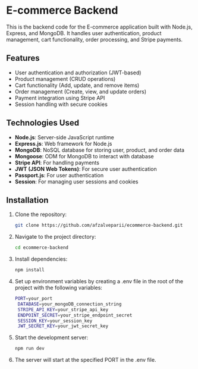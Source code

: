 # E-commerce Backend

This is the backend code for the E-commerce application built with Node.js, Express, and MongoDB. It handles user authentication, product management, cart functionality, order processing, and Stripe payments.

## Features

- User authentication and authorization (JWT-based)
- Product management (CRUD operations)
- Cart functionality (Add, update, and remove items)
- Order management (Create, view, and update orders)
- Payment integration using Stripe API
- Session handling with secure cookies

## Technologies Used

- **Node.js**: Server-side JavaScript runtime
- **Express.js**: Web framework for Node.js
- **MongoDB**: NoSQL database for storing user, product, and order data
- **Mongoose**: ODM for MongoDB to interact with database
- **Stripe API**: For handling payments
- **JWT (JSON Web Tokens)**: For secure user authentication
- **Passport.js**: For user authentication
- **Session**: For managing user sessions and cookies

## Installation

1. Clone the repository:

   ```bash
   git clone https://github.com/afzalveparii/ecommerce-backend.git

2. Navigate to the project directory:

   ```bash
   cd ecommerce-backend

3. Install dependencies:
     ```bash
     npm install
4. Set up environment variables by creating a .env file in the root of the project with the following variables:
   ```bash
   PORT=your_port
    DATABASE=your_mongoDB_connection_string
    STRIPE_API_KEY=your_stripe_api_key
    ENDPOINT_SECRET=your_stripe_endpoint_secret
    SESSION_KEY=your_session_key
    JWT_SECRET_KEY=your_jwt_secret_key

5. Start the development server:
   ```bash
   npm run dev

6. The server will start at the specified PORT in the .env file.

